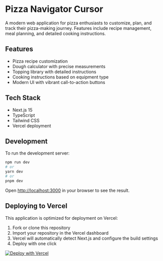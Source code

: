 # Pizza Navigator Cursor

A modern web application for pizza enthusiasts to customize, plan, and track their pizza-making journey. Features include recipe management, meal planning, and detailed cooking instructions.

## Features

- Pizza recipe customization
- Dough calculator with precise measurements
- Topping library with detailed instructions
- Cooking instructions based on equipment type
- Modern UI with vibrant call-to-action buttons

## Tech Stack

- Next.js 15
- TypeScript
- Tailwind CSS
- Vercel deployment

## Development

To run the development server:

```bash
npm run dev
# or
yarn dev
# or
pnpm dev
```

Open [http://localhost:3000](http://localhost:3000) in your browser to see the result.

## Deploying to Vercel

This application is optimized for deployment on Vercel:

1. Fork or clone this repository
2. Import your repository in the Vercel dashboard
3. Vercel will automatically detect Next.js and configure the build settings
4. Deploy with one click

[![Deploy with Vercel](https://vercel.com/button)](https://vercel.com/new/git/external?repository-url=https%3A%2F%2Fgithub.com%2Fidm2%2Fpizzanavigator-cursor) 